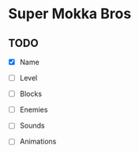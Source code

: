 # Super Mokka Bros
## TODO

- [x] Name

- [ ] Level

- [ ] Blocks

- [ ] Enemies

- [ ] Sounds

- [ ] Animations
